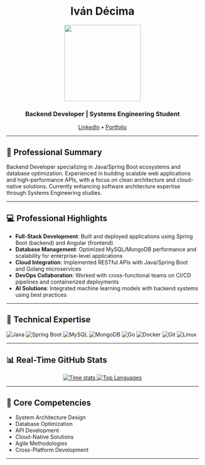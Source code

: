 
<div id="header" align="center">
  <h1>Iván Décima</h1>
  <img src="https://media.giphy.com/media/qgQUggAC3Pfv687qPC/giphy.gif" width="200"/>
  
  <h3 align="center">Backend Developer | Systems Engineering Student</h3>
  <div align="center">
  <a href="https://www.linkedin.com/in/ivan-decima/">LinkedIn</a> • 
  <a href="https://ivan-decima-portfolio.netlify.app/">Portfolio</a>
  </div>
</div>

---

## 🚀 Professional Summary
Backend Developer specializing in Java/Spring Boot ecosystems and database optimization. Experienced in building scalable web applications and high-performance APIs, with a focus on clean architecture and cloud-native solutions. Currently enhancing software architecture expertise through Systems Engineering studies.

---

## 💻 Professional Highlights
- **Full-Stack Development**: Built and deployed applications using Spring Boot (backend) and Angular (frontend) 
- **Database Management**: Optimized MySQL/MongoDB performance and scalability for enterprise-level applications
- **Cloud Integration**: Implemented RESTful APIs with Java/Spring Boot and Golang microservices
- **DevOps Collaboration**: Worked with cross-functional teams on CI/CD pipelines and containerized deployments
- **AI Solutions**: Integrated machine learning models with backend systems using best practices

---
## 🔧 Technical Expertise
<div>
  <img src="https://img.shields.io/badge/Java-ED8B00?style=for-the-badge&logo=openjdk&logoColor=white" alt="Java"/>
  <img src="https://img.shields.io/badge/Spring%20Boot-6DB33F?style=for-the-badge&logo=springboot&logoColor=white" alt="Spring Boot"/>
  <img src="https://img.shields.io/badge/MySQL-4479A1?style=for-the-badge&logo=mysql&logoColor=white" alt="MySQL"/>
  <img src="https://img.shields.io/badge/MongoDB-47A248?style=for-the-badge&logo=mongodb&logoColor=white" alt="MongoDB"/>
  <img src="https://img.shields.io/badge/Golang-00ADD8?style=for-the-badge&logo=go&logoColor=white" alt="Go"/>
  <img src="https://img.shields.io/badge/Docker-2496ED?style=for-the-badge&logo=docker&logoColor=white" alt="Docker"/>
  <img src="https://img.shields.io/badge/Git-F05032?style=for-the-badge&logo=git&logoColor=white" alt="Git"/>
  <img src="https://img.shields.io/badge/Linux-FCC624?style=for-the-badge&logo=linux&logoColor=black" alt="Linux"/>
</div>

---

## 📊 Real-Time GitHub Stats
<div align="center">
  <a href="https://github.com/IvanDec0">
    <img src="https://github-readme-stats.vercel.app/api/wakatime?username=@ivandec&layout=compact&theme=radical" alt="Time stats"/>
  </a>
  <a href="https://github.com/IvanDec0">
    <img src="https://github-readme-stats.vercel.app/api/top-langs/?username=IvanDec0&theme=radical" alt="Top Languages"/>
  </a>
</div>

---

## 🌟 Core Competencies
- System Architecture Design
- Database Optimization
- API Development
- Cloud-Native Solutions
- Agile Methodologies
- Cross-Platform Development

---
